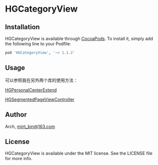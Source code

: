 # HGCategoryView

## Installation

HGCategoryView is available through [CocoaPods](https://cocoapods.org). To install
it, simply add the following line to your Podfile:

```ruby
pod 'HGCategoryView', '~> 1.1.2'
```

## Usage

可以参照我在另外两个库的使用方法：

[HGPersonalCenterExtend](https://github.com/ArchLL/HGPersonalCenterExtend)

[HGSegmentedPageViewController](https://github.com/ArchLL/HGSegmentedPageViewController)

## Author

Arch, mint_bin@163.com

## License

HGCategoryView is available under the MIT license. See the LICENSE file for more info.
